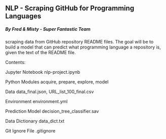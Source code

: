 ## NLP - Scraping GitHub for Programming Languages
##### By Fred & Misty - Super Fantastic Team 

scraping data from GitHub repository README files. The goal will be to build a model that can predict what programming language a repository is, given the text of the README file.


Contents:

Jupyter Notebook    nlp-project.ipynb

Python Modules      acquire, prepare, explore, model

Data                data_final.json, URL_list_100_final.csv

Environment         environment.yml

Prediction Model    decision_tree_classifier.sav

Data Dictionary     data_dict.txt

Git Ignore File     .gitignore

